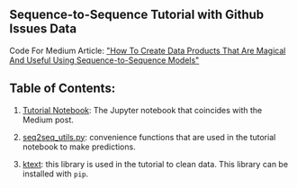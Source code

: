 ## Sequence-to-Sequence Tutorial with Github Issues Data
Code For Medium Article: ["How To Create Data Products That Are Magical And Useful Using Sequence-to-Sequence Models"]()

## Table of Contents:

1. [Tutorial Notebook](./notebooks/Tutorial.ipynb):  The Jupyter notebook that coincides with the Medium post.

2. [seq2seq_utils.py](./notebooks/seq2seq_utils.py):  convenience functions that are used in the tutorial notebook to make predictions.

3. [ktext](https://github.com/hamelsmu/ktext): this library is used in the tutorial to clean data.  This library can be installed with `pip`.  
